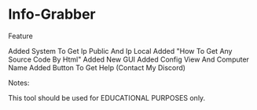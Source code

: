 # Info-Grabber
Feature

Added System To Get Ip Public And Ip Local
Added "How To Get Any Source Code By Html"
Added New GUI
Added Config View And Computer Name
Added Button To Get Help (Contact My Discord)

Notes:

This tool should be used for EDUCATIONAL PURPOSES only.
